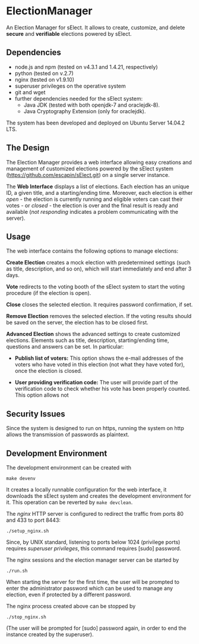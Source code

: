 # ElectionManager

An Election Manager for sElect.  It allows to create, customize, and
delete **secure** and **verifiable** elections powered by sElect.


## Dependencies

* node.js and npm (tested on v4.3.1 and 1.4.21, respectively)
* python (tested on v.2.7)
* nginx (tested on v1.9.10)
* superuser privileges on the operative system
* git and wget
* further dependencies needed for the sElect system:
  * Java JDK (tested with both openjdk-7 and oraclejdk-8).
  * Java Cryptography Extension (only for oraclejdk).

The system has been developed and deployed on Ubuntu Server 14.04.2 LTS.


## The Design

The Election Manager provides a web interface allowing easy
creations and management of customized elections powered by the sElect
system (https://github.com/escapin/sElect.git) on a single server
instance.

The **Web Interface** displays a list of elections. Each election has an
unique ID, a given title, and a starting/ending time. Moreover, each
election is either *open* - the election is currently running and
eligible voters can cast their votes -
or *closed* - the election is over and the final result is ready and available
(*not responding* indicates a problem communicating with the server).


## Usage 

The web interface contains the following options to manage elections:

**Create Election** creates a mock election with predetermined settings
(such as title, description, and so on), which will start immediately
and end after 3 days.

**Vote** redirects to the voting booth of the sElect system to start
the voting procedure (if the election is open).

**Close** closes the selected election. It requires password 
confirmation, if set.

**Remove Election** removes the selected election. If the voting results
should be saved on the server, the election has to be closed first.

**Advanced Election** shows the advanced settings to create customized
elections.  Elements such as title, description, starting/ending time,
questions and answers can be set. In particular:

* **Publish list of voters:** This option shows the e-mail addresses of
  the voters who have voted in this election (not what they have voted
  for), once the election is closed.
 
* **User providing verification code:** The user will provide part of 
  the verification code to check whether his vote has been properly 
  counted. This option allows not 
 
## Security Issues

Since the system is designed to run on https, running the system 
on http allows the transmission of passwords as plaintext.


## Development Environment

The development environment can be created with

```
make devenv
```

It creates a locally runnable configuration for the
web interface, it downloads the sElect system and creates the
development environment for it. This operation can be reverted by
`make devclean`.


The *nginx* HTTP server is configured to redirect the traffic from ports
80 and 433 to port 8443:

```
./setup_nginx.sh
```

Since, by UNIX standard, listening to ports below 1024 (privilege ports)
requires *superuser privileges*, this command requires [sudo] password.


The nginx sessions and the election manager server can be started by

```
./run.sh
```

When starting the server for the first time, the user will be prompted to enter
the administrator password which can be used to manage any election, even if
protected by a different password.

The nginx process created above can be stopped by

```
./stop_nginx.sh
```

(The user will be prompted for [sudo] password again, in order to
end the instance created by the superuser).

